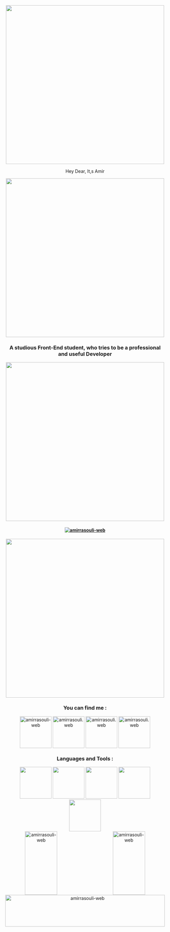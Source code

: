 <div align='center'>
  <img src='https://github.com/Anmol-Baranwal/Cool-GIFs-For-GitHub/assets/74038190/3b4607a1-1cc6-41f1-926f-892ae880e7a5' width='500'>
</div>


<p align="center">Hey Dear, It,s Amir</p>

<div align='center'>
<img src='https://user-images.githubusercontent.com/74038190/212284115-f47cd8ff-2ffb-4b04-b5bf-4d1c14c0247f.gif' width='500'>
</div>

<h3 align="center">A studious Front-End student, who tries to be a professional and useful Developer</h3>

<div align='center'>
<img src='https://user-images.githubusercontent.com/74038190/212284115-f47cd8ff-2ffb-4b04-b5bf-4d1c14c0247f.gif' width='500'>
</div>

<h4 align="center"> <a href="https://github.com/ryo-ma/github-profile-trophy"><img src="https://github-profile-trophy.vercel.app/?username=amirrasouli-web" alt="amirrasouli-web" /></a> </h4>

<div align='center'>
<img src='https://user-images.githubusercontent.com/74038190/212284158-e840e285-664b-44d7-b79b-e264b5e54825.gif' width='500'>
</div>

<h3 align="center">You can find me :</h3>
<p align="center">
<a href="https://linkedin.com/in/amirrasouli-web" target="blank"><img align="center" src="https://user-images.githubusercontent.com/74038190/235294012-0a55e343-37ad-4b0f-924f-c8431d9d2483.gif" alt="amirrasouli-web" width="100" /></a>
<a href="https://instagram.com/amirrasouli.web" target="blank"><img align="center" src="https://user-images.githubusercontent.com/74038190/235294013-a33e5c43-a01c-43f6-b44d-a406d8b4ab75.gif" alt="amirrasouli.web" width="100" /></a>
<a href="https://wa.me/+989394203252" target="blank"><img align="center" src="https://user-images.githubusercontent.com/74038190/235294019-40007353-6219-4ec5-b661-b3c35136dd0b.gif" alt="amirrasouli.web" width="100" /></a>
<a href="https://www.facebook.com/share/pxDxjBJU49k6yBv9/?mibextid=LQQJ4d" target="blank"><img align="center" src="https://user-images.githubusercontent.com/74038190/235294008-ed8de58b-d4d0-4790-aa81-a39fdc8a1e50.gif" alt="amirrasouli.web" width="100" /></a>
</p>

<h3 align="center">Languages and Tools :</h3>
<div align='center'>
  <img src='https://user-images.githubusercontent.com/74038190/212257454-16e3712e-945a-4ca2-b238-408ad0bf87e6.gif' width='100'>
  <img src='https://user-images.githubusercontent.com/74038190/212257467-871d32b7-e401-42e8-a166-fcfd7baa4c6b.gif' width='100'>
  <img src='https://user-images.githubusercontent.com/74038190/212280805-9bcb336b-8c55-46a8-abf8-ff286ab55472.gif' width='100'>
  <img src='https://github.com/Anmol-Baranwal/Cool-GIFs-For-GitHub/assets/74038190/29fd6286-4e7b-4d6c-818f-c4765d5e39a9' width='100'>
  <img src='https://github.com/Anmol-Baranwal/Cool-GIFs-For-GitHub/assets/74038190/67f477ed-6624-42da-99f0-1a7b1a16eecb' width='100'>
</div>

<div align='center'>
  <img src="https://github-readme-stats.vercel.app/api?username=amirrasouli-web&show_icons=true&locale=en" alt="amirrasouli-web" width='45%' height='200px' align='left' />
  <img src="https://github-readme-streak-stats.herokuapp.com/?user=amirrasouli-web&" alt="amirrasouli-web" width='45%' height='200px' align='right' />
</div>

<div align='center' width='100%'>
  <img src="https://github-readme-stats.vercel.app/api/top-langs?username=amirrasouli-web&show_icons=true&locale=en&layout=compact" alt="amirrasouli-web" width='100%' height='100px'/>
</div>
